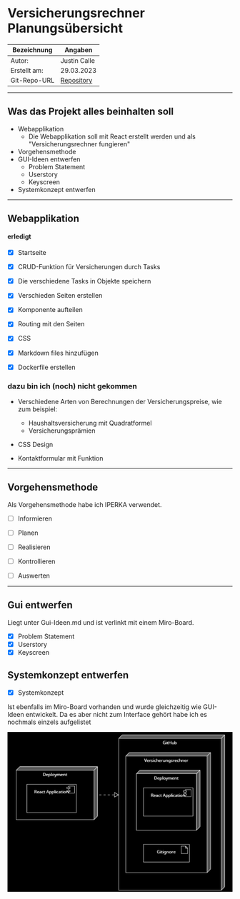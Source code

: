 # Versicherungsrechner Planungsübersicht

| Bezeichnung    | Angaben        |
| -------------- | ---------------|
| Autor:         | Justin Calle   |
| Erstellt am:   | 29.03.2023     |
| Git-Repo-URL   | [Repository](https://github.com/justindavidcalle/versicherungsrechner) |

---

## Was das Projekt alles beinhalten soll

* Webapplikation
    * Die Webapplikation soll mit React erstellt werden und als "Versicherungsrechner fungieren"
* Vorgehensmethode
* GUI-Ideen entwerfen
    * Problem Statement
    * Userstory
    * Keyscreen
* Systemkonzept entwerfen
   

   
---

## Webapplikation

#### erledigt

* [x] Startseite
* [x] CRUD-Funktion für Versicherungen durch Tasks
* [x] Die verschiedene Tasks in Objekte speichern
* [x] Verschieden Seiten erstellen
* [x] Komponente aufteilen
* [x] Routing mit den Seiten
* [x] CSS
* [x] Markdown files hinzufügen
* [x] Dockerfile erstellen


### dazu bin ich (noch) nicht gekommen

* Verschiedene Arten von Berechnungen der Versicherungspreise, wie zum beispiel:

    * Haushaltsversicherung mit Quadratformel
    * Versicherungsprämien
* CSS Design
* Kontaktformular mit Funktion

---

## Vorgehensmethode

Als Vorgehensmethode habe ich IPERKA verwendet. 
* [ ] Informieren
* [ ] Planen
* [ ] Realisieren
* [ ] Kontrollieren
* [ ] Auswerten


---

## Gui entwerfen
Liegt unter Gui-Ideen.md und ist verlinkt mit einem Miro-Board.
* [x] Problem Statement
* [x] Userstory
* [x] Keyscreen

## Systemkonzept entwerfen
* [x] Systemkonzept

Ist ebenfalls im Miro-Board vorhanden und wurde gleichzeitig wie GUI-Ideen entwickelt. Da es aber nicht zum Interface gehört habe ich es nochmals einzels aufgelistet


![System](/src/images/Systemkonzept.png "Systemkonzept")




